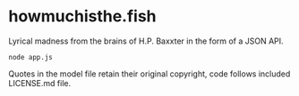 # howmuchisthe.fish
Lyrical madness from the brains of H.P. Baxxter in the form of a JSON API.

```npm install restify
node app.js
```

Quotes in the model file retain their original copyright, code follows included LICENSE.md file.
